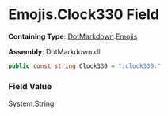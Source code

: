 # Emojis\.Clock330 Field

**Containing Type**: [DotMarkdown](../../README.md)\.[Emojis](../README.md)

**Assembly**: DotMarkdown\.dll

```csharp
public const string Clock330 = ":clock330:"
```

### Field Value

System\.[String](https://docs.microsoft.com/en-us/dotnet/api/system.string)